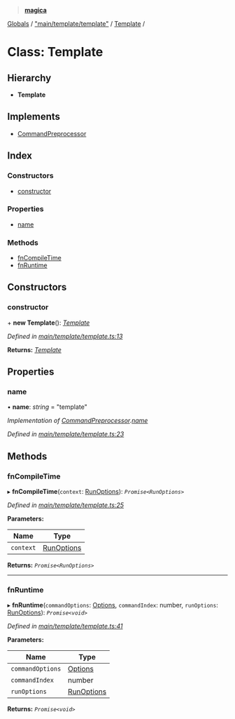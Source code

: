 > **[magica](../README.md)**

[Globals](../README.md) / ["main/template/template"](../modules/_main_template_template_.md) / [Template](_main_template_template_.template.md) /

# Class: Template

## Hierarchy

* **Template**

## Implements

* [CommandPreprocessor](../interfaces/_types_.commandpreprocessor.md)

## Index

### Constructors

* [constructor](_main_template_template_.template.md#constructor)

### Properties

* [name](_main_template_template_.template.md#name)

### Methods

* [fnCompileTime](_main_template_template_.template.md#fncompiletime)
* [fnRuntime](_main_template_template_.template.md#fnruntime)

## Constructors

###  constructor

\+ **new Template**(): *[Template](_main_template_template_.template.md)*

*Defined in [main/template/template.ts:13](https://github.com/cancerberoSgx/magica/blob/94e3b58/src/main/template/template.ts#L13)*

**Returns:** *[Template](_main_template_template_.template.md)*

## Properties

###  name

• **name**: *string* = "template"

*Implementation of [CommandPreprocessor](../interfaces/_types_.commandpreprocessor.md).[name](../interfaces/_types_.commandpreprocessor.md#name)*

*Defined in [main/template/template.ts:23](https://github.com/cancerberoSgx/magica/blob/94e3b58/src/main/template/template.ts#L23)*

## Methods

###  fnCompileTime

▸ **fnCompileTime**(`context`: [RunOptions](../interfaces/_types_.runoptions.md)): *`Promise<RunOptions>`*

*Defined in [main/template/template.ts:25](https://github.com/cancerberoSgx/magica/blob/94e3b58/src/main/template/template.ts#L25)*

**Parameters:**

Name | Type |
------ | ------ |
`context` | [RunOptions](../interfaces/_types_.runoptions.md) |

**Returns:** *`Promise<RunOptions>`*

___

###  fnRuntime

▸ **fnRuntime**(`commandOptions`: [Options](../interfaces/_types_.options.md), `commandIndex`: number, `runOptions`: [RunOptions](../interfaces/_types_.runoptions.md)): *`Promise<void>`*

*Defined in [main/template/template.ts:41](https://github.com/cancerberoSgx/magica/blob/94e3b58/src/main/template/template.ts#L41)*

**Parameters:**

Name | Type |
------ | ------ |
`commandOptions` | [Options](../interfaces/_types_.options.md) |
`commandIndex` | number |
`runOptions` | [RunOptions](../interfaces/_types_.runoptions.md) |

**Returns:** *`Promise<void>`*